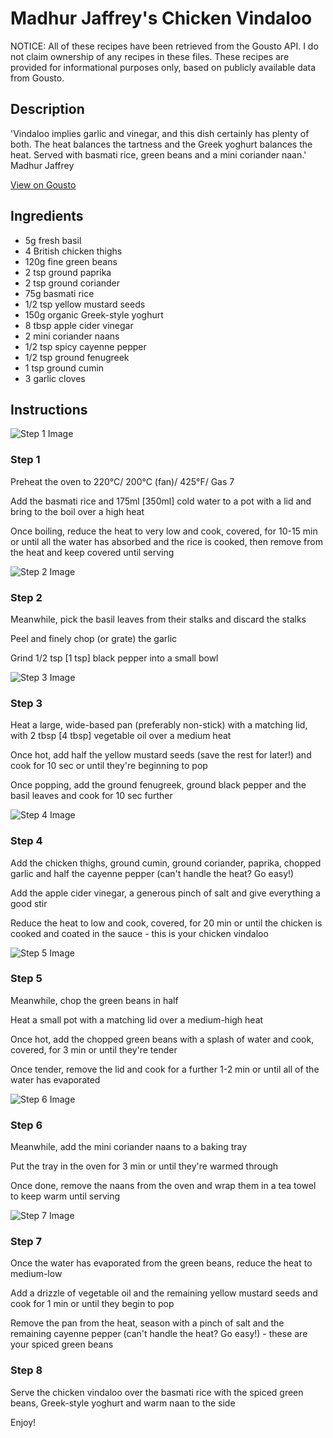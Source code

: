 # Madhur Jaffrey's Chicken Vindaloo

NOTICE: All of these recipes have been retrieved from the Gousto API. I do not claim ownership of any recipes in these files. These recipes are provided for informational purposes only, based on publicly available data from Gousto.

## Description

'Vindaloo implies garlic and vinegar, and this dish certainly has plenty of both. The heat balances the tartness and the Greek yoghurt balances the heat. Served with basmati rice, green beans and a mini coriander naan.' Madhur Jaffrey

[View on Gousto](https://www.gousto.co.uk/recipes/cookbook/madhur-jaffreys-chicken-vindaloo)

## Ingredients

- 5g fresh basil
- 4 British chicken thighs
- 120g fine green beans
- 2 tsp ground paprika
- 2 tsp ground coriander
- 75g basmati rice
- 1/2 tsp yellow mustard seeds
- 150g organic Greek-style yoghurt
- 8 tbsp apple cider vinegar
- 2 mini coriander naans
- 1/2 tsp spicy cayenne pepper
- 1/2 tsp ground fenugreek
- 1 tsp ground cumin
- 3 garlic cloves

## Instructions

![Step 1 Image](https://production-media.gousto.co.uk/cms/recipe-step-image/1081.-step-1-x200.jpg)

### Step 1

Preheat the oven to 220&deg;C/ 200&deg;C (fan)/ 425&deg;F/ Gas 7


Add the basmati rice and 175ml<span class="text-danger"> [350ml]</span> cold water to a pot with a lid and bring to the boil over a high heat


Once boiling, reduce the heat to very low and cook, covered, for 10-15 min or until all the water has absorbed and the rice is cooked, then remove from the heat and keep covered until serving

![Step 2 Image](https://production-media.gousto.co.uk/cms/recipe-step-image/1081.-step-2-x200.jpg)

### Step 2

Meanwhile, pick the basil leaves from their stalks and discard the stalks&nbsp;


Peel and finely chop (or grate) the garlic


Grind 1/2 tsp<span class="text-danger"> [1 tsp]</span> black pepper into a small bowl&nbsp;

![Step 3 Image](https://production-media.gousto.co.uk/cms/recipe-step-image/1081.-step-3-x200.jpg)

### Step 3

Heat a large, wide-based pan (preferably non-stick) with a matching lid, with 2 tbsp<span class="text-danger"> [4 tbsp]</span> vegetable oil over a medium heat


Once hot, add half the yellow mustard seeds (save the rest for later!) and cook for 10 sec or until they're beginning to pop


Once popping, add the ground fenugreek, ground black pepper and the basil leaves and cook for 10 sec&nbsp;further

![Step 4 Image](https://production-media.gousto.co.uk/cms/recipe-step-image/1081.-step-4-x200.jpg)

### Step 4

Add the chicken thighs,&nbsp;ground cumin, ground coriander, paprika, chopped garlic and half the cayenne pepper&nbsp;(can't handle the heat? Go easy!)


Add the apple&nbsp;cider vinegar,&nbsp;a generous pinch of salt&nbsp;and give everything a good stir


Reduce the heat to low and cook, covered, for 20 min or until the chicken is cooked and coated in the sauce&nbsp;- this is your chicken vindaloo

![Step 5 Image](https://production-media.gousto.co.uk/cms/recipe-step-image/1081.-step-5-x200.jpg)

### Step 5

Meanwhile, chop the green beans in half&nbsp;


Heat a small pot with a matching lid over a medium-high heat&nbsp;


Once hot, add the chopped green beans with a splash of water and cook, covered, for 3 min or until they're tender


Once tender, remove the lid and cook for a further 1-2 min or until all of the water has evaporated

![Step 6 Image](https://production-media.gousto.co.uk/cms/recipe-step-image/1081.-step-6-x200.jpg)

### Step 6

Meanwhile, add the mini coriander naans to a baking tray&nbsp;


Put the tray in the oven for 3 min or until they're warmed through&nbsp;


Once done, remove the naans from the oven and wrap them in a tea towel to keep warm until serving

![Step 7 Image](https://production-media.gousto.co.uk/cms/recipe-step-image/1081.-step-7-x200.jpg)

### Step 7

Once the water&nbsp;has evaporated from the green&nbsp;beans, reduce the heat to medium-low


Add&nbsp;a drizzle of vegetable oil and the remaining yellow mustard seeds and cook for 1 min or until they&nbsp;begin to pop


Remove the pan from the heat, season with a pinch of salt and the remaining cayenne pepper (can't handle the heat? Go easy!) - these are your spiced&nbsp;green beans

### Step 8

Serve the chicken vindaloo over the basmati rice with the&nbsp;spiced green beans,&nbsp;Greek-style yoghurt and warm&nbsp;naan&nbsp;to the side&nbsp;


Enjoy!&nbsp;


